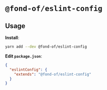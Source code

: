 # `@fond-of/eslint-config`

## Usage

**Install**:

```bash
yarn add --dev @fond-of/eslint-config
```

**Edit `package.json`**:

```json
{
  "eslintConfig": {
    "extends": "@fond-of/eslint-config"
  }
}
```
